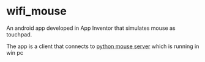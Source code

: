 # wifi_mouse
An android app developed in App Inventor that simulates mouse as touchpad.

The app is a client  that connects to [python mouse server](https://github.com/pandreou74/UDPMouseServer) which is running in win pc
